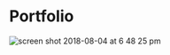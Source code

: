 # Portfolio

![screen shot 2018-08-04 at 6 48 25 pm](https://user-images.githubusercontent.com/19499494/43681124-2b9c45a2-9819-11e8-96c5-cb10bfa7d04c.png)
